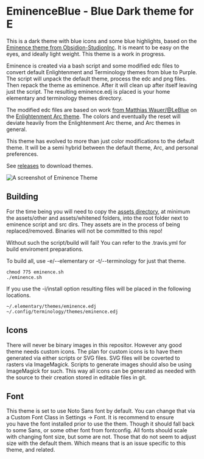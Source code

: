 # EminenceBlue - Blue Dark theme for E

This is a dark theme with blue icons and some blue highlights, based on the [Eminence theme from Obsidion-StudionInc](https://github.com/Obsidian-StudiosInc/eminence/releases). It is 
meant to be easy on the eyes, and ideally light weight. This theme is a 
work in progress.

Eminence is created via a bash script and some modified edc files to 
convert default Enlightenment and Terminology themes from blue to 
Purple. The script will unpack the default theme, process the edc and 
png files. Then repack the theme as eminence. After it will clean up 
after itself leaving just the script. The resulting eminence.edj is 
placed is your home elementary and terminology themes directory.

The modified edc files are based on work
[from Matthias Wauer/@LeBlue](https://github.com/LeBlue) on the
[Enlightenment Arc theme](https://github.com/LeBlue/enlightenment-arc-theme).
The colors and eventually the reset will deviate heavily from the 
Enlightenment Arc theme, and Arc themes in general.

This theme has evolved to more than just color modifications to the 
default theme. It will be a semi hybrid between the default theme, Arc, 
and personal preferences.

See [releases](https://github.com/nathanrvance/eminence-blue/releases) 
to download themes.

![A screenshot of Eminence Theme](https://user-images.githubusercontent.com/10491434/82689655-d8e91400-9c28-11ea-898a-68c5adc4b1ac.jpg)

## Building
For the time being you will need to copy the
[assets directory](https://github.com/LeBlue/enlightenment-arc-theme/tree/master/assets),
at minimum the assets/other and assets/whitened folders, into the root 
folder next to eminence script and src dirs. They assets are in the 
process of being replaced/removed. Binaries will not be committed to 
this repo!

Without such the script/build will fail! You can refer to the 
.travis.yml for build enviroment preparations.

To build all, use -e/--elementary or -t/--terminology for just that theme.
```
chmod 775 eminence.sh
./eminence.sh

```

If you use the -i/install option resulting files will be placed in the 
following locations.

```
~/.elementary/themes/eminence.edj
~/.config/terminology/themes/eminence.edj
```

## Icons
There will never be binary images in this repositor. However any good 
theme needs custom icons. The plan for custom icons is to have them 
generated via either scripts or SVG files. SVG files will be coverted to 
rasters via ImageMagick. Scripts to generate images should also be using 
ImageMagick for such. This way all icons can be generated as needed with 
the source to their creation stored in editable files in git.

## Font
This theme is set to use Noto Sans font by default. You can change that 
via a Custom Font Class in Settings -> Font. It is recommend to ensure  
you have the font installed prior to use the them. Though it should fall 
back to some Sans, or some other font from fontconfig. All fonts should 
scale with changing font size, but some are not. Those that do not seem 
to adjust size with the default them. Which means that is an issue 
specific to this theme, and related.
